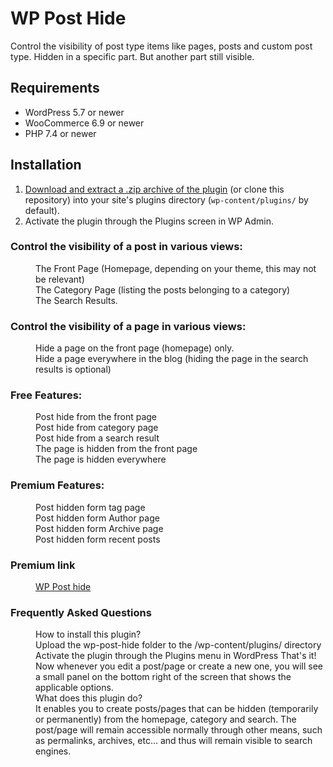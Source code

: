 # WP Post Hide

Control the visibility of post type items like pages, posts and custom post type. Hidden in a specific part. But another part still visible.

## Requirements

* WordPress 5.7 or newer
* WooCommerce 6.9 or newer
* PHP 7.4 or newer

## Installation

1. [Download and extract a .zip archive of the plugin](https://downloads.wordpress.org/plugin/wp-post-hide.zip) (or clone this repository) into your site's plugins directory (`wp-content/plugins/` by default).
2. Activate the plugin through the Plugins screen in WP Admin.

### Control the visibility of a post in various views:
<dl>
	<dd>The Front Page (Homepage, depending on your theme, this may not be relevant)</dd>
	<dd>The Category Page (listing the posts belonging to a category)</dd>
	<dd>The Search Results.</dd>
</dl>

### Control the visibility of a page in various views:
<dl>
	<dd>Hide a page on the front page (homepage) only.</dd>
	<dd>Hide a page everywhere in the blog (hiding the page in the search results is optional)</dd>
</dl>

### Free Features:
<dl>
	<dd>Post hide from the front page</dd>
	<dd>Post hide from category page</dd>
 	<dd>Post hide from a search result</dd>
 	<dd>The page is hidden from the front page</dd> 
 	<dd>The page is hidden everywhere</dd>
</dl>

### Premium Features:
<dl>
	<dd>Post hidden form tag page</dd>
	<dd>Post hidden form Author page</dd>
	<dd>Post hidden form Archive page</dd>
	<dd>Post hidden form recent posts</dd>
</dl>

### Premium link
<dl>
	<dd><a href="https://codecanyon.net/item/wordpress-hide-post/24141817">WP Post hide</a></dd>
</dl>

### Frequently Asked Questions
<dl>
	<dd>How to install this plugin?</dd>
	<dd>Upload the wp-post-hide folder to the /wp-content/plugins/ directory Activate the plugin through the Plugins menu in WordPress That's it! Now whenever you edit a post/page or create a new one, you will see a small panel on the bottom right of the screen that shows the applicable options.</dd>
	<dd>What does this plugin do?</dd>
  	<dd>It enables you to create posts/pages that can be hidden (temporarily or permanently) from the homepage, category and search. The post/page will remain accessible normally through other means, such as permalinks, archives, etc… and thus will remain visible to search engines.</dd>
</dl>
